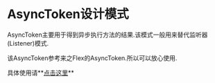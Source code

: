 # AsyncToken设计模式 #

AsyncToken主要用于得到异步执行方法的结果.该模式一般用来替代监听器(Listener)模式.

该AsyncToken参考来之Flex的AsyncToken.所以可以放心使用.

具体使用请**[点击这里](http://badqiu.javaeye.com/blog/461089)**